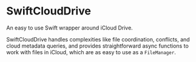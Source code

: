 # SwiftCloudDrive

An easy to use Swift wrapper around iCloud Drive. 

SwiftCloudDrive handles complexities like file coordination, conflicts, and 
cloud metadata queries, and provides straightforward async functions 
to work with files in iCloud, which are as easy to use
as a `FileManager`.
